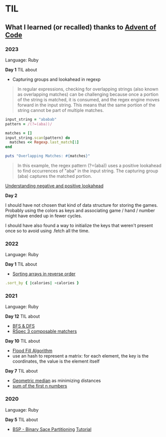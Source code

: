 # TIL 

## What I learned (or recalled) thanks to [Advent of Code](adventofcode.com/)

### 2023
Language: Ruby

**Day 1**
TIL about
* Capturing groups and lookahead in regexp

> In regular expressions, checking for overlapping strings (also known as overlapping matches) can be challenging because once a portion of the string is matched, it is consumed, and the regex engine moves forward in the input string. This means that the same portion of the string cannot be part of multiple matches.

```ruby
input_string = "ababab"
pattern = /(?=(aba))/

matches = []
input_string.scan(pattern) do
  matches << Regexp.last_match[1]
end

puts "Overlapping Matches: #{matches}"

```
> In this example, the regex pattern (?=(aba)) uses a positive lookahead to find occurrences of "aba" in the input string. The capturing group (aba) captures the matched portion. 

[Understanding negative and positive lookahead](https://stackoverflow.com/a/27691287)

**Day 2**

I should have not chosen that kind of data structure for storing the games.
Probably using the colors as keys and associating game / hand / number might 
have ended up in fewer cycles.

I should have also found a way to initialize the keys that weren't present once 
so to avoid using .fetch all the time.

### 2022
Language: Ruby

**Day 1**
TIL about
* [Sorting arrays in reverse order](https://www.rubyguides.com/2017/07/ruby-sort/)
```ruby
.sort_by { |calories| -calories }
```

### 2021
Language: Ruby

**Day 12**
TIL about
* [BFS & DFS](https://medium.com/tebs-lab/breadth-first-search-and-depth-first-search-4310f3bf8416)
* [RSpec 3 composable matchers](https://rspec.info/blog/2014/01/new-in-rspec-3-composable-matchers/)

**Day 10**
TIL about 
* [Flood Fill Algorithm](https://en.m.wikipedia.org/wiki/Flood_fill)
* use an hash to represent a matrix: for each element, the key is the coordinates, the value is the element itself

**Day 7**
TIL about
* [Geometric median](https://en.wikipedia.org/wiki/Geometric_median) as minimizing distances
* [sum of the first n numbers](https://iq.opengenus.org/sum-of-first-n-numbers/)

### 2020
Language: Ruby

**Day 5**
TIL about
* [BSP - Binary Sace Partitioning](https://en.wikipedia.org/wiki/Binary_space_partitioning) [Tutorial](https://www.cs.cmu.edu/afs/andrew/scs/cs/15-463/2001/pub/www/notes/bsp_tutorial.pdf)